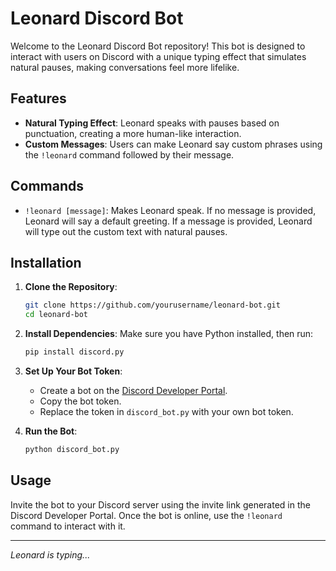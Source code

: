# Leonard Discord Bot

Welcome to the Leonard Discord Bot repository! This bot is designed to interact with users on Discord with a unique typing effect that simulates natural pauses, making conversations feel more lifelike.

## Features

- **Natural Typing Effect**: Leonard speaks with pauses based on punctuation, creating a more human-like interaction.
- **Custom Messages**: Users can make Leonard say custom phrases using the `!leonard` command followed by their message.

## Commands

- `!leonard [message]`: Makes Leonard speak. If no message is provided, Leonard will say a default greeting. If a message is provided, Leonard will type out the custom text with natural pauses.

## Installation

1. **Clone the Repository**: 
   ```bash
   git clone https://github.com/yourusername/leonard-bot.git
   cd leonard-bot
   ```

2. **Install Dependencies**:
   Make sure you have Python installed, then run:
   ```bash
   pip install discord.py
   ```

3. **Set Up Your Bot Token**:
   - Create a bot on the [Discord Developer Portal](https://discord.com/developers/applications).
   - Copy the bot token.
   - Replace the token in `discord_bot.py` with your own bot token.

4. **Run the Bot**:
   ```bash
   python discord_bot.py
   ```

## Usage

Invite the bot to your Discord server using the invite link generated in the Discord Developer Portal. Once the bot is online, use the `!leonard` command to interact with it.

---
*Leonard is typing...*
